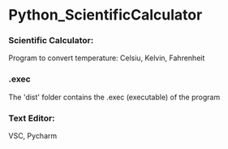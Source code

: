 # Python_ScientificCalculator

### Scientific Calculator:
Program to convert temperature: Celsiu, Kelvin, Fahrenheit

### .exec
The 'dist' folder contains the .exec (executable) of the program

### Text Editor: 
VSC, Pycharm
